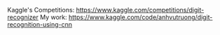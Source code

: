 Kaggle's Competitions: https://www.kaggle.com/competitions/digit-recognizer
My work: https://www.kaggle.com/code/anhvutruong/digit-recognition-using-cnn
